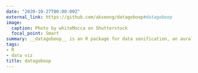 ```yaml
---
date: "2020-10-27T00:00:00Z"
external_link: https://github.com/akseong/datagoboop#datagoboop
image:
  caption: Photo by whiteMocca on Shutterstock
  focal_point: Smart
summary: __datagoboop__ is an R package for data sonification, an aural alternative to data visualization.   Built-in functions for common plots are included, as well as modular tools for mapping data to different sonic characteristics so you can build an audioplot from the ground up.  
tags:
- R
- data viz
title: datagoboop
---
```

